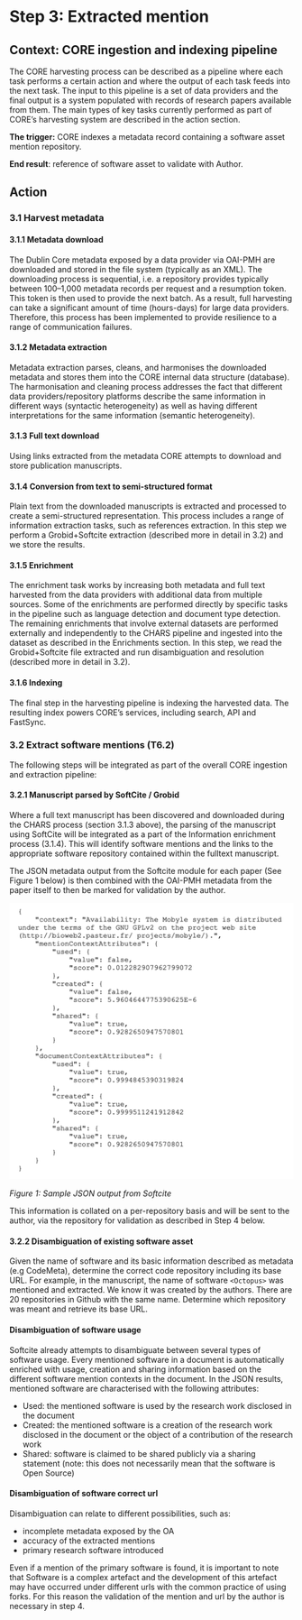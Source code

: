 # Step 3: Extracted mention

## Context: CORE ingestion and indexing pipeline

The CORE harvesting process can be described as a pipeline where each task performs a certain action and where the output of each task feeds into the next task. The input to this pipeline is a set of data providers and the final output is a system populated with records of research papers available from them. The main types of key tasks currently performed as part of CORE’s harvesting system are described in the action section.

**The trigger:** CORE indexes a metadata record containing a software asset mention repository.

**End result**: reference of software asset to validate with Author.

## Action

### 3.1 Harvest metadata

#### 3.1.1 Metadata download

The Dublin Core metadata exposed by a data provider via OAI-PMH are downloaded and stored in the file system (typically as an XML). The downloading process is sequential, i.e. a repository provides typically between 100–1,000 metadata records per request and a resumption token. This token is then used to provide the next batch. As a result, full harvesting can take a significant amount of time (hours-days) for large data providers. Therefore, this process has been implemented to provide resilience to a range of communication failures.

#### 3.1.2 Metadata extraction

Metadata extraction parses, cleans, and harmonises the downloaded metadata and stores them into the CORE internal data structure (database). The harmonisation and cleaning process addresses the fact that different data providers/repository platforms describe the same information in different ways (syntactic heterogeneity) as well as having different interpretations for the same information (semantic heterogeneity).

#### 3.1.3 Full text download 

Using links extracted from the metadata CORE attempts to download and store publication manuscripts.

#### 3.1.4 Conversion from text to semi-structured format

Plain text from the downloaded manuscripts is extracted and processed to create a semi-structured representation. This process includes a range of information extraction tasks, such as references extraction. In this step we perform a Grobid+Softcite extraction (described more in detail in 3.2) and we store the results. 

#### 3.1.5 Enrichment

The enrichment task works by increasing both metadata and full text harvested from the data providers with additional data from multiple sources. Some of the enrichments are performed directly by specific tasks in the pipeline such as language detection and document type detection. The remaining enrichments that involve external datasets are performed externally and independently to the CHARS pipeline and ingested into the dataset as described in the Enrichments section. In this step, we read the Grobid+Softcite file extracted and run disambiguation and resolution (described more in detail in 3.2).

#### 3.1.6 Indexing

The final step in the harvesting pipeline is indexing the harvested data. The resulting index powers CORE’s services, including search, API and FastSync.

### 3.2 Extract software mentions (T6.2)

The following steps will be integrated as part of the overall CORE ingestion and extraction pipeline: 

#### 3.2.1 Manuscript parsed by SoftCite / Grobid

Where a full text manuscript has been discovered and downloaded during the CHARS process (section 3.1.3 above), the parsing of the manuscript using SoftCite will be integrated as a part of the Information enrichment process (3.1.4). This will identify software mentions and the links to the appropriate software repository contained within the fulltext manuscript.  

The JSON metadata output from the Softcite module for each paper (See Figure 1 below) is then combined with the OAI-PMH metadata from the paper itself to then be marked for validation by the author. 

![Sample JSON output from Softcite](img/output-softcite.png)

*Figure 1: Sample JSON output from Softcite*

This information is collated on a per-repository basis and will be sent to the author, via the repository for validation as described in Step 4 below. 

#### 3.2.2 Disambiguation of existing software asset  

Given the name of software and its basic information described as metadata (e.g CodeMeta), determine the correct code repository including its base URL.
For example, in the manuscript, the name of software `<Octopus>` was mentioned and extracted. We know it was created by the authors. There are 20 repositories in Github with the same name. Determine which repository was meant and retrieve its base URL.

#### Disambiguation of software usage

Softcite already attempts to disambiguate between several types of software usage. Every mentioned software in a document is automatically enriched with usage, creation and sharing information based on the different software mention contexts in the document. In the JSON results, mentioned software are characterised with the following attributes:

* Used: the mentioned software is used by the research work disclosed in the document
* Created: the mentioned software is a creation of the research work disclosed in the document or the object of a contribution of the research work
* Shared: software is claimed to be shared publicly via a sharing statement (note: this does not necessarily mean that the software is Open Source)

#### Disambiguation of software correct url

Disambiguation can relate to different possibilities, such as:

- incomplete metadata exposed by the OA
- accuracy of the extracted mentions
- primary research software introduced

Even if a mention of the primary software is found, it is important to note that Software is a complex artefact and the development of this artefact may have occurred under different urls with the common practice of using forks. For this reason the validation of the mention and url by the author is necessary in step 4.
